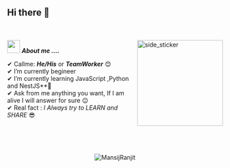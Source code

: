 ## Hi there 👋   
<br><br>
<img align="right" width=200px height=200px alt="side_sticker" src="https://media.giphy.com/media/TEnXkcsHrP4YedChhA/giphy.gif" />
<img src="https://media.giphy.com/media/iY8CRBdQXODJSCERIr/giphy.gif" width="30px">&nbsp;***About me ....***

✔ Callme: ***He/His*** or ***TeamWorker*** 😊 <br>
✔ I’m currently begineer<br>
✔ I’m currently learning JavaScript ,Python and NestJS**🥰<br>
✔ Ask from me anything you want, If I am alive I will answer for sure 😉<br>
✔ Real fact : *I Always try to LEARN and SHARE* 😎<br><br><br><br>
<br>

<!--<p align='center'>
  <img align="center" src="https://github-readme-stats.vercel.app/api?username=MansijRanjit&show_icons=true&title_color=fff&icon_color=79ff97&text_color=efefef&bg_color=24292e" alt="Mansij Ranjit's Github Stats">
</p>

<p align='center'>
  <img align="center" src="https://github-readme-stats.vercel.app/api/top-langs?username=MansijRanjit&show_icons=true&locale=en&layout=compact&theme=chartreuse-dark" alt="MansijRanjit" />  
</p>      
-->
<p align='center'>  
   <img align="center" src="https://github-profile-trophy.vercel.app/?username=MansijRanjit&theme=juicyfresh&no-bg=true" alt="MansijRanjit" />  

</p>

